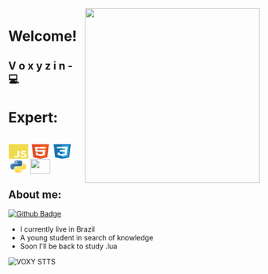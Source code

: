 

<!--
**Duconx/Duconx** is a :sparkles: _special_ :sparkles: repository because its `README.md` (this file) appears on your GitHub profile.

Here are some ideas to get you started:

- :telescope: I’m currently working on ...
- :seedling: I’m currently learning ...
- :people_with_bunny_ears_partying: I’m looking to collaborate on ...
- :thinking: I’m looking for help with ...
- :speech_balloon: Ask me about ...
- :mailbox: How to reach me: ...
- :smile: Pronouns: ...
- :zap: Fun fact: ...
-->

<img align="right" width="350" height="350" border-margin="100px" src="https://cdn.discordapp.com/attachments/819991970087960651/900837517702594590/09c8cd5a194a7cf9081528a6b70b8149.jpg">

# Welcome!

## V o x y z i n - :computer: 

# Expert:
<div style="display: inline_block"><br>
  <img align="center" alt="Rafa-Js" height="30" width="40" src="https://raw.githubusercontent.com/devicons/devicon/master/icons/javascript/javascript-plain.svg">
  <img align="center" alt="Rafa-HTML" height="30" width="40" src="https://raw.githubusercontent.com/devicons/devicon/master/icons/html5/html5-original.svg">
  <img align="center" alt="Rafa-CSS" height="30" width="40" src="https://raw.githubusercontent.com/devicons/devicon/master/icons/css3/css3-original.svg">
  <img align="center" alt="Rafa-Python" height="30" width="40" src="https://raw.githubusercontent.com/devicons/devicon/master/icons/python/python-original.svg">
<img  align="center" height="30" width="40" src="https://cdn.jsdelivr.net/gh/devicons/devicon/icons/ruby/ruby-original.svg" />


</div>



## About me:
[![Github Badge](https://img.shields.io/badge/-Github-000?style=flat-square&logo=Github&logoColor=white&link=link_do_seu_perfil_no_github)](https://github.com/VoxyzinX)
- I currently live in Brazil
- A young student in search of knowledge
- Soon I'll be back to study .lua



![VOXY STTS](https://github-readme-stats.vercel.app/api?username=VoxyzinX&show_icons=true&theme=default)

